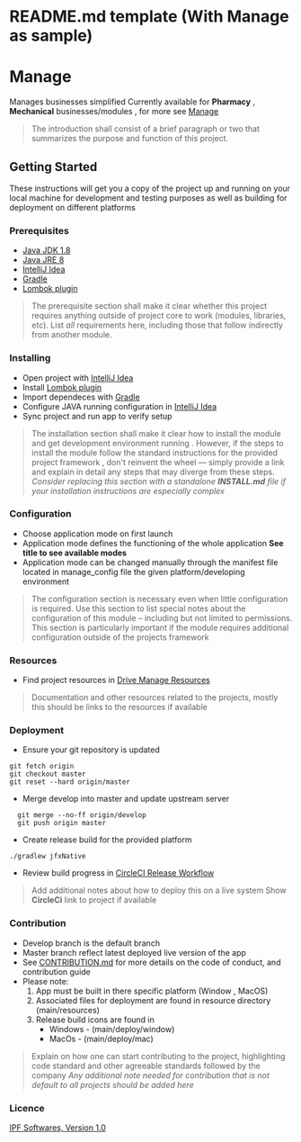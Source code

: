 # README.md template (With Manage as sample)
# Manage
Manages businesses simplified
Currently available for **Pharmacy** , **Mechanical** businesses/modules , for more see [Manage](https://www.biasharaplus.com)
>The introduction shall consist of a brief paragraph or two that summarizes the purpose and function of this project.

## Getting Started

These instructions will get you a copy of the project up and running on your local machine for development and testing purposes as well as building for deployment on different platforms

### Prerequisites
* [Java JDK 1.8](http://www.oracle.com/technetwork/java/javase/downloads/jdk8-downloads-2133151.html)
* [Java JRE 8](https://www.oracle.com/technetwork/java/javase/downloads/jre10-downloads-4417026.html)
* [IntelliJ Idea](https://www.jetbrains.com/idea/download/)
* [Gradle](https://gradle.org/)
* [Lombok plugin](https://plugins.jetbrains.com/plugin/6317-lombok-plugin)

>The prerequisite section shall make it clear whether this project requires anything outside of project core to work (modules, libraries, etc). List _all_ requirements here, including those that follow indirectly from another module.

### Installing

  - Open project with [IntelliJ Idea](https://www.jetbrains.com/idea/download/)
  - Install [Lombok plugin](https://plugins.jetbrains.com/plugin/6317-lombok-plugin)
  - Import dependeces with [Gradle](https://gradle.org/)
  - Configure JAVA running configuration in [IntelliJ Idea](https://www.jetbrains.com/idea/download/)
  - Sync project and run app to verify setup
>The installation section shall make it clear how to install the module and get development environment running  . However, if the steps to install the module follow the standard instructions for the provided project framework , don't reinvent the wheel — simply provide a link and explain in detail any steps that may diverge from these steps. 
>*Consider replacing this section with a standalone **INSTALL.md** file if your installation instructions are especially complex*

### Configuration
- Choose application mode on first launch
- Application mode defines the functioning of the whole application __See title to see available modes__ 
- Application mode can be changed manually through the manifest file located in manage_config file the given platform/developing environment 
>The configuration section is necessary even when little configuration is required. Use this section to list special notes about the configuration of this module – including but not limited to permissions. This section is particularly important if the module requires additional configuration outside of the projects framework

### Resources
- Find project resources in [Drive Manage Resources](https://www.design.com)
>Documentation and other resources related to the projects, mostly this should be links to the resources if available

### Deployment

  - Ensure your git repository is updated
```
git fetch origin
git checkout master
git reset --hard origin/master
```
  - Merge develop into master and update upstream server
```
  git merge --no-ff origin/develop
  git push origin master
```
  - Create release build for the provided platform
```
./gradlew jfxNative
```
  - Review build progress in [CircleCI Release Workflow](https://circleci.com/gh/Exygy/workflows/chomoka/tree/release)

>Add additional notes about how to deploy this on a live system
>Show __CircleCi__ link to project if available 

### Contribution
- Develop branch is the default branch 
- Master branch reflect latest deployed live version of the app
- See [CONTRIBUTION.md](https://github.com/iPFSoftwares/starter-packs/blob/master/README.md) for more details on the code of conduct, and contribution guide
- Please note:
	1) App must be built in there specific platform (Window , MacOS)
	2) Associated files for deployment are found in resource directory (main/resources)
	3) Release build icons are found in 
		- Windows - (main/deploy/window)
		- MacOs - (main/deploy/mac)
>Explain on how one can start contributing to the project, highlighting code standard and other agreeable standards followed by the company
>_Any additional note needed for contribution that is not default to all projects should be added here_   

### Licence
[IPF Softwares, Version 1.0](https://www.ipfsoftwares.com/about)
